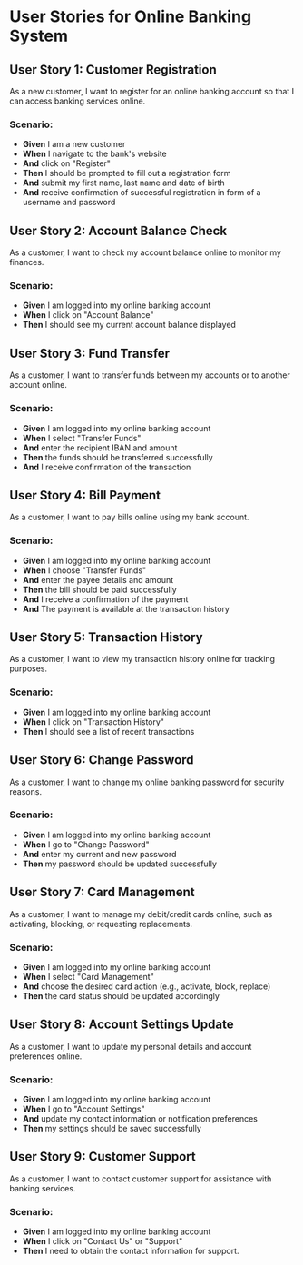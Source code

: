 # User Stories for Online Banking System

## User Story 1: Customer Registration
As a new customer, I want to register for an online banking account so that I can access banking services online.

### Scenario:
- **Given** I am a new customer
- **When** I navigate to the bank's website
- **And** click on "Register"
- **Then** I should be prompted to fill out a registration form
- **And** submit my first name, last name and date of birth
- **And** receive confirmation of successful registration in form of a username and password

## User Story 2: Account Balance Check
As a customer, I want to check my account balance online to monitor my finances.

### Scenario:
- **Given** I am logged into my online banking account
- **When** I click on "Account Balance"
- **Then** I should see my current account balance displayed

## User Story 3: Fund Transfer
As a customer, I want to transfer funds between my accounts or to another account online.

### Scenario:
- **Given** I am logged into my online banking account
- **When** I select "Transfer Funds"
- **And** enter the recipient IBAN and amount
- **Then** the funds should be transferred successfully
- **And** I receive confirmation of the transaction

## User Story 4: Bill Payment
As a customer, I want to pay bills online using my bank account.

### Scenario:
- **Given** I am logged into my online banking account
- **When** I choose "Transfer Funds"
- **And** enter the payee details and amount
- **Then** the bill should be paid successfully
- **And** I receive a confirmation of the payment
- **And** The payment is available at the transaction history

## User Story 5: Transaction History
As a customer, I want to view my transaction history online for tracking purposes.

### Scenario:
- **Given** I am logged into my online banking account
- **When** I click on "Transaction History"
- **Then** I should see a list of recent transactions

## User Story 6: Change Password
As a customer, I want to change my online banking password for security reasons.

### Scenario:
- **Given** I am logged into my online banking account
- **When** I go to "Change Password"
- **And** enter my current and new password
- **Then** my password should be updated successfully

## User Story 7: Card Management
As a customer, I want to manage my debit/credit cards online, such as activating, blocking, or requesting replacements.

### Scenario:
- **Given** I am logged into my online banking account
- **When** I select "Card Management"
- **And** choose the desired card action (e.g., activate, block, replace)
- **Then** the card status should be updated accordingly

## User Story 8: Account Settings Update
As a customer, I want to update my personal details and account preferences online.

### Scenario:
- **Given** I am logged into my online banking account
- **When** I go to "Account Settings"
- **And** update my contact information or notification preferences
- **Then** my settings should be saved successfully

## User Story 9: Customer Support
As a customer, I want to contact customer support for assistance with banking services.

### Scenario:
- **Given** I am logged into my online banking account
- **When** I click on "Contact Us" or "Support"
- **Then** I need to obtain the contact information for support.

